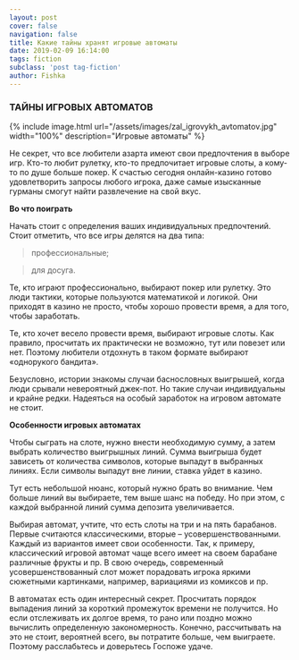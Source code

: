 ```yaml
---
layout: post
cover: false
navigation: false
title: Какие тайны хранят игровые автоматы
date: 2019-02-09 16:14:00
tags: fiction
subclass: 'post tag-fiction'
author: Fishka
---
```


### ТАЙНЫ ИГРОВЫХ АВТОМАТОВ

{% include image.html url="/assets/images/zal_igrovykh_avtomatov.jpg" width="100%" description="Игровые автоматы" %}

Не секрет, что все любители азарта имеют свои предпочтения в выборе игр. Кто-то любит рулетку, кто-то предпочитает игровые слоты, а кому-то по душе больше покер. К счастью сегодня онлайн-казино готово удовлетворить запросы любого игрока, даже самые изысканные гурманы смогут найти развлечение на свой вкус. 

**Во что поиграть**

Начать стоит с определения ваших индивидуальных предпочтений. Стоит отметить, что все игры делятся на два типа:

> профессиональные;

> для досуга.

Те, кто играют профессионально, выбирают покер или рулетку. Это люди тактики, которые пользуются математикой и логикой. Они приходят в казино не просто, чтобы хорошо провести время, а для того, чтобы заработать. 

Те, кто хочет весело провести время, выбирают игровые слоты. Как правило, просчитать их практически не возможно, тут или повезет или нет. Поэтому любители отдохнуть в таком формате выбирают «однорукого бандита».

Безусловно, истории знакомы случаи баснословных выигрышей, когда люди срывали невероятный джек-пот. Но такие случаи индивидуальны и крайне редки. Надеяться на особый заработок на игровом автомате не стоит. 

**Особенности игровых автоматах**

Чтобы сыграть на слоте, нужно внести необходимую сумму, а затем выбрать количество выигрышных линий. Сумма выигрыша будет зависеть от количества символов, которые выпадут в выбранных линиях. Если символы выпадут вне линии, ставка уйдет в казино.

Тут есть небольшой нюанс, который нужно брать во внимание. Чем больше линий вы выбираете, тем выше шанс на победу. Но при этом, с каждой выбранной линий сумма депозита увеличивается. 

Выбирая автомат, учтите, что есть слоты на три и на пять барабанов. Первые считаются классическими, вторые – усовершенствованными. Каждый из вариантов имеет свои особенности. Так, к примеру, классический игровой автомат чаще всего имеет на своем барабане различные фрукты и пр. В свою очередь, современный усовершенствованный слот может порадовать игрока яркими сюжетными картинками, например, вариациями из комиксов и пр. 

В автоматах есть один интересный секрет. Просчитать порядок выпадения линий за короткий промежуток времени не получится. Но если отслеживать их долгое время, то рано или поздно можно вычислить определенную закономерность. Конечно, рассчитывать на это не стоит, вероятней всего, вы потратите больше, чем выиграете. Поэтому расслабьтесь и доверьтесь Госпоже удаче. 
